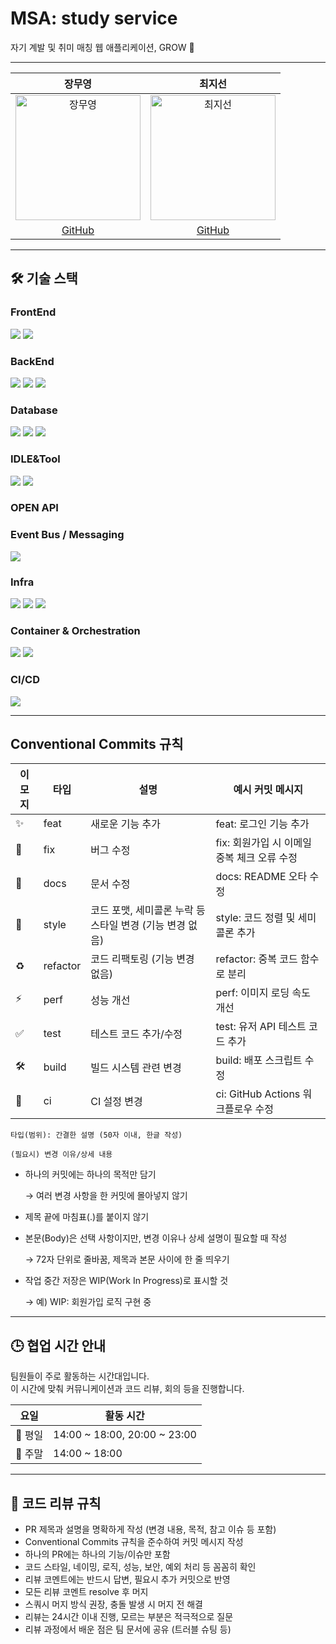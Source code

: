 # MSA: study service
자기 계발 및 취미 매칭 웹 애플리케이션, GROW 🌳

---

|                                           장무영                                           |                                           최지선                                           |
|:---------------------------------------------------------------------------------------:|:---------------------------------------------------------------------------------------:|
| <img src="https://avatars.githubusercontent.com/u/136911104?v=4" alt="장무영" width="200"> | <img src="https://avatars.githubusercontent.com/u/192316487?v=4" alt="최지선" width="200"> | 
|                           [GitHub](https://github.com/wkdan)                            |                        [GitHub](https://github.com/wesawth3sun)                         |

---

## 🛠️ 기술 스택

### FrontEnd
<div> 
  <img src="https://img.shields.io/badge/TypeScript-3178C6?style=for-the-badge&logo=typescript&logoColor=white"/>
  <img src="https://img.shields.io/badge/Next.js-000000?style=for-the-badge&logo=next.js&logoColor=white"/>
</div>

### BackEnd
<div> 
  <img src="https://img.shields.io/badge/Java-007396?style=for-the-badge&logo=java&logoColor=white"/>
  <img src="https://img.shields.io/badge/SpringBoot-6DB33F?style=for-the-badge&logo=springboot&logoColor=white"/>
  <img src="https://img.shields.io/badge/Swagger-85EA2D?style=for-the-badge&logo=swagger&logoColor=black"/>
</div>

### Database
<div> 
  <img src="https://img.shields.io/badge/MySQL-4479A1?style=for-the-badge&logo=mysql&logoColor=white"/>
  <img src="https://img.shields.io/badge/redis-%23DD0031.svg?style=for-the-badge&logo=redis&logoColor=white"/>
  <img src="https://img.shields.io/badge/PostgreSQL-4169E1?style=for-the-badge&logo=postgresql&logoColor=white"/>
</div>

### IDLE&Tool
<div> 
  <img src="https://img.shields.io/badge/IntelliJ%20IDEA-000000?style=for-the-badge&logo=intellijidea&logoColor=white"/>
  <img src="https://img.shields.io/badge/Gradle-02303A?style=for-the-badge&logo=gradle&logoColor=white"/>
</div>

### OPEN API

### Event Bus / Messaging
<div>
  <img src="https://img.shields.io/badge/Apache%20Kafka-231F20?style=for-the-badge&logo=apachekafka&logoColor=white"/>
</div>

### Infra
<div>
  <img src="https://img.shields.io/badge/Linux-FCC624?style=for-the-badge&logo=linux&logoColor=black"/>
  <img src="https://img.shields.io/badge/AWS-232F3E?style=for-the-badge&logo=amazonwebservices&logoColor=white"/>
  <img src="https://img.shields.io/badge/Vercel-000000?style=for-the-badge&logo=vercel&logoColor=white"/>
</div>

### Container & Orchestration
<div>
  <img src="https://img.shields.io/badge/Docker-2496ED?style=for-the-badge&logo=docker&logoColor=white"/>
  <img src="https://img.shields.io/badge/Kubernetes-326CE5?style=for-the-badge&logo=kubernetes&logoColor=white"/>
</div>

### CI/CD
<div>
  <img src="https://img.shields.io/badge/ArgoCD-EF7B4D?style=for-the-badge&logo=argo&logoColor=white"/>
</div>

---

## Conventional Commits 규칙

| 이모지 | 타입      | 설명                                               | 예시 커밋 메시지                                   |
|--------|-----------|--------------------------------------------------|--------------------------------------------------|
| ✨     | feat      | 새로운 기능 추가                                    | feat: 로그인 기능 추가                             |
| 🐛     | fix       | 버그 수정                                          | fix: 회원가입 시 이메일 중복 체크 오류 수정         |
| 📝     | docs      | 문서 수정                                          | docs: README 오타 수정                            |
| 💄     | style     | 코드 포맷, 세미콜론 누락 등 스타일 변경 (기능 변경 없음) | style: 코드 정렬 및 세미콜론 추가                  |
| ♻️     | refactor  | 코드 리팩토링 (기능 변경 없음)                     | refactor: 중복 코드 함수로 분리                    |
| ⚡     | perf      | 성능 개선                                          | perf: 이미지 로딩 속도 개선                       |
| ✅     | test      | 테스트 코드 추가/수정                              | test: 유저 API 테스트 코드 추가                    |
| 🛠️     | build     | 빌드 시스템 관련 변경                              | build: 배포 스크립트 수정                         |
| 🔧     | ci        | CI 설정 변경                                      | ci: GitHub Actions 워크플로우 수정                |

```text
타입(범위): 간결한 설명 (50자 이내, 한글 작성)

(필요시) 변경 이유/상세 내용
```
- 하나의 커밋에는 하나의 목적만 담기

    → 여러 변경 사항을 한 커밋에 몰아넣지 않기
- 제목 끝에 마침표(.)를 붙이지 않기
- 본문(Body)은 선택 사항이지만, 변경 이유나 상세 설명이 필요할 때 작성

    → 72자 단위로 줄바꿈, 제목과 본문 사이에 한 줄 띄우기
- 작업 중간 저장은 WIP(Work In Progress)로 표시할 것

  → 예) WIP: 회원가입 로직 구현 중

---
## 🕒 협업 시간 안내

팀원들이 주로 활동하는 시간대입니다.  
이 시간에 맞춰 커뮤니케이션과 코드 리뷰, 회의 등을 진행합니다.

| 요일     | 활동 시간                  |
|----------|----------------------------|
| 📅 평일  | 14:00 ~ 18:00, 20:00 ~ 23:00 |
| 📅 주말  | 14:00 ~ 18:00               |

---

## 🧐 코드 리뷰 규칙

- PR 제목과 설명을 명확하게 작성 (변경 내용, 목적, 참고 이슈 등 포함)
- Conventional Commits 규칙을 준수하여 커밋 메시지 작성
- 하나의 PR에는 하나의 기능/이슈만 포함
- 코드 스타일, 네이밍, 로직, 성능, 보안, 예외 처리 등 꼼꼼히 확인
- 리뷰 코멘트에는 반드시 답변, 필요시 추가 커밋으로 반영
- 모든 리뷰 코멘트 resolve 후 머지
- 스쿼시 머지 방식 권장, 충돌 발생 시 머지 전 해결
- 리뷰는 24시간 이내 진행, 모르는 부분은 적극적으로 질문
- 리뷰 과정에서 배운 점은 팀 문서에 공유 (트러블 슈팅 등)

